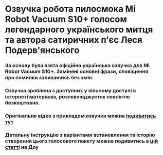 # Озвучка робота пилосмока Mi Robot Vacuum S10+ голосом легендарного українського митця та автора сатиричних п'єс Леся Подерв'янського

### За основу була взята офіційна українська озвучка для Mi Robot Vacuum S10+. Замінені основні фрази, сповіщення про помилки залишились без змін. 

### Озвучка зроблена з доступних у вільному доступі в інтернеті матеріалів, розповсюджуєтся повністю безкоштовно. 

### Оригінальне відео з прикладом озвучки можна [подивитись тут](https://vm.tiktok.com/ZMrrSBSqA/)

### Детальну інструкцію з варіантами встановлення та історію створення цього голосового пакету можна подивитись в [цій статті](https://dou.ua/forums/topic/49563/) на Доу
